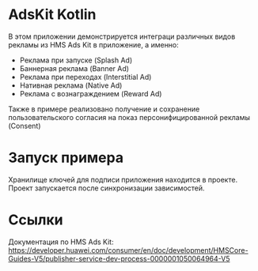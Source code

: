# AdsKit Kotlin

В этом приложении демонстрируется интеграци различных видов рекламы из HMS Ads Kit в приложение, а именно:
* Реклама при запуске (Splash Ad)
* Баннерная реклама (Banner Ad)
* Реклама при переходах (Interstitial Ad)
* Нативная реклама (Native Ad)
* Реклама с вознаграждением (Reward Ad)

Также в примере реализовано получение и сохранение пользовательского согласия на показ персонифицированной рекламы (Consent)

# Запуск примера

Хранилище ключей для подписи приложения находится в проекте.
Проект запускается после синхронизации зависимостей.

# Ссылки
Документация по HMS Ads Kit: https://developer.huawei.com/consumer/en/doc/development/HMSCore-Guides-V5/publisher-service-dev-process-0000001050064964-V5
